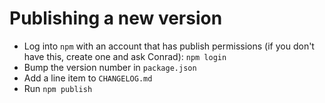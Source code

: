 # Publishing a new version

* Log into `npm` with an account that has publish permissions (if you don't have
  this, create one and ask Conrad): `npm login`
* Bump the version number in `package.json`
* Add a line item to `CHANGELOG.md`
* Run `npm publish`
